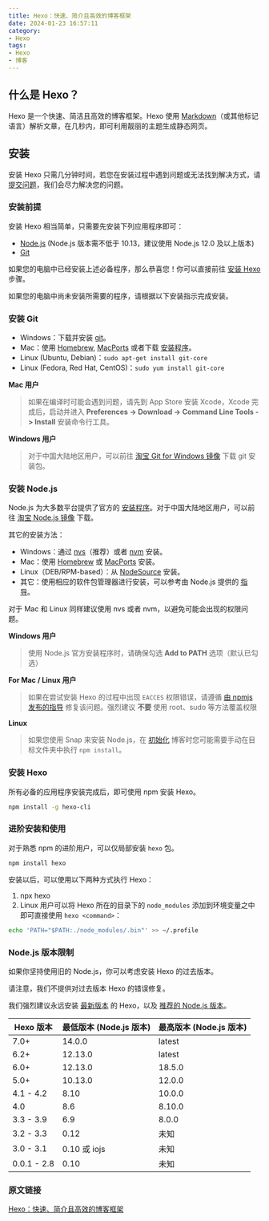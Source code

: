 ```yaml
---
title: Hexo：快速、简介且高效的博客框架
date: 2024-01-23 16:57:11
category:
- Hexo
tags:
- Hexo
- 博客
---
```

## 什么是 Hexo？
Hexo 是一个快速、简洁且高效的博客框架。Hexo 使用 [Markdown](http://daringfireball.net/projects/markdown/)（或其他标记语言）解析文章，在几秒内，即可利用靓丽的主题生成静态网页。

## 安装
安装 Hexo 只需几分钟时间，若您在安装过程中遇到问题或无法找到解决方式，请 [提交问题](https://github.com/hexojs/hexo/issues)，我们会尽力解决您的问题。

### 安装前提
安装 Hexo 相当简单，只需要先安装下列应用程序即可：

* [Node.js](http://nodejs.org/) (Node.js 版本需不低于 10.13，建议使用 Node.js 12.0 及以上版本)
* [Git](http://git-scm.com/)

如果您的电脑中已经安装上述必备程序，那么恭喜您！你可以直接前往 [安装 Hexo](https://hexo.io/zh-cn/docs/#%E5%AE%89%E8%A3%85-Hexo) 步骤。

如果您的电脑中尚未安装所需要的程序，请根据以下安装指示完成安装。

### 安装 Git
* Windows：下载并安装 [git](https://git-scm.com/download/win)。
* Mac：使用 [Homebrew](http://mxcl.github.com/homebrew/), [MacPorts](http://www.macports.org/) 或者下载 [安装程序](http://sourceforge.net/projects/git-osx-installer/)。
* Linux (Ubuntu, Debian)：`sudo apt-get install git-core`
* Linux (Fedora, Red Hat, CentOS)：`sudo yum install git-core`

**Mac 用户**

> 如果在编译时可能会遇到问题，请先到 App Store 安装 Xcode，Xcode 完成后，启动并进入 **Preferences -> Download -> Command Line Tools -> Install** 安装命令行工具。

**Windows 用户**

> 对于中国大陆地区用户，可以前往 [淘宝 Git for Windows 镜像](https://npmmirror.com/mirrors/git-for-windows/) 下载 git 安装包。

### 安装 Node.js
Node.js 为大多数平台提供了官方的 [安装程序](https://nodejs.org/zh-cn/download/)。对于中国大陆地区用户，可以前往 [淘宝 Node.js 镜像](https://npmmirror.com/mirrors/node/) 下载。

其它的安装方法：

* Windows：通过 [nvs](https://github.com/jasongin/nvs/)（推荐）或者 [nvm](https://github.com/nvm-sh/nvm) 安装。
* Mac：使用 [Homebrew](https://brew.sh/) 或 [MacPorts](http://www.macports.org/) 安装。
* Linux（DEB/RPM-based）：从 [NodeSource](https://github.com/nodesource/distributions) 安装。
* 其它：使用相应的软件包管理器进行安装，可以参考由 Node.js 提供的 [指导](https://nodejs.org/en/download/package-manager/)。

对于 Mac 和 Linux 同样建议使用 nvs 或者 nvm，以避免可能会出现的权限问题。

**Windows 用户**

> 使用 Node.js 官方安装程序时，请确保勾选 **Add to PATH** 选项（默认已勾选）

**For Mac / Linux 用户**

> 如果在尝试安装 Hexo 的过程中出现 `EACCES` 权限错误，请遵循 [由 npmjs 发布的指导](https://docs.npmjs.com/resolving-eacces-permissions-errors-when-installing-packages-globally) 修复该问题。强烈建议 **不要** 使用 root、sudo 等方法覆盖权限

**Linux**

> 如果您使用 Snap 来安装 Node.js，在 [初始化](https://hexo.io/zh-cn/docs/commands#init) 博客时您可能需要手动在目标文件夹中执行 `npm install`。

### 安装 Hexo
所有必备的应用程序安装完成后，即可使用 npm 安装 Hexo。

```bash
npm install -g hexo-cli
```
### 进阶安装和使用
对于熟悉 npm 的进阶用户，可以仅局部安装 `hexo` 包。

```bash
npm install hexo
```
安装以后，可以使用以下两种方式执行 Hexo：

1. npx hexo <command>
2. Linux 用户可以将 Hexo 所在的目录下的 `node_modules` 添加到环境变量之中即可直接使用 `hexo <command>`：

```bash
echo 'PATH="$PATH:./node_modules/.bin"' >> ~/.profile
```
### Node.js 版本限制
如果你坚持使用旧的 Node.js，你可以考虑安装 Hexo 的过去版本。

请注意，我们不提供对过去版本 Hexo 的错误修复。

我们强烈建议永远安装 [最新版本](https://www.npmjs.com/package/hexo?activeTab=versions) 的 Hexo，以及 [推荐的 Node.js 版本](https://hexo.io/zh-cn/docs/#%E5%AE%89%E8%A3%85%E5%89%8D%E6%8F%90)。

|Hexo 版本|最低版本 (Node.js 版本)|最高版本 (Node.js 版本)|
| ----- | ----- | ----- |
|7.0+|14.0.0|latest|
|6.2+|12.13.0|latest|
|6.0+|12.13.0|18.5.0|
|5.0+|10.13.0|12.0.0|
|4.1 - 4.2|8.10|10.0.0|
|4.0|8.6|8.10.0|
|3.3 - 3.9|6.9|8.0.0|
|3.2 - 3.3|0.12|未知|
|3.0 - 3.1|0.10 或 iojs|未知|
|0.0.1 - 2.8|0.10|未知|

### 原文链接

[Hexo：快速、简介且高效的博客框架](https://hexo.io/zh-cn/docs/)